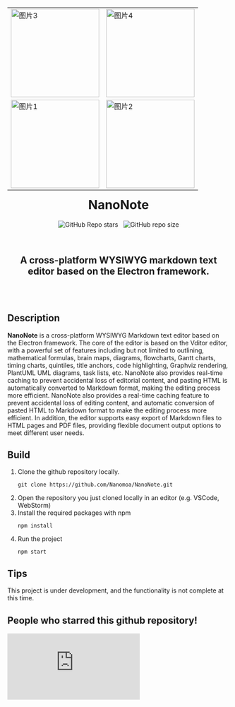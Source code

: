 <div align="center">
<table align="left">
  <tr>
    <td><img src="https://img2.imgtp.com/2024/02/21/B7qlGwfi.png" alt="图片3" width="200"/></td>
    <td><img src="https://img2.imgtp.com/2024/02/21/JcTS3Qvc.png" alt="图片4" width="200"/></td>
  </tr>
  <tr>
    <td><img src="https://img2.imgtp.com/2024/02/21/khpiSrre.png" alt="图片1" width="200"/></td>
    <td><img src="https://img2.imgtp.com/2024/02/21/2vhD7hLI.png" alt="图片2" width="200"/></td>
  </tr>
</table>

# NanoNote

![GitHub Repo stars](https://img.shields.io/github/stars/Nanomoa/NanoNote) &nbsp;
![GitHub repo size](https://img.shields.io/github/repo-size/Nanomoa/NanoNote)


<br>

## A cross-platform WYSIWYG markdown text editor based on the Electron framework.

</div>

<br><br>

## Description
**NanoNote** is a cross-platform WYSIWYG Markdown text editor based on the Electron framework. The core of the editor is based on the Vditor editor, with a powerful set of features including but not limited to outlining, mathematical formulas, brain maps, diagrams, flowcharts, Gantt charts, timing charts, quintiles, title anchors, code highlighting, Graphviz rendering, PlantUML UML diagrams, task lists, etc. NanoNote also provides real-time caching to prevent accidental loss of editorial content, and pasting HTML is automatically converted to Markdown format, making the editing process more efficient. NanoNote also provides a real-time caching feature to prevent accidental loss of editing content, and automatic conversion of pasted HTML to Markdown format to make the editing process more efficient. In addition, the editor supports easy export of Markdown files to HTML pages and PDF files, providing flexible document output options to meet different user needs.

## Build
1. Clone the github repository locally.
   ```
   git clone https://github.com/Nanomoa/NanoNote.git
   ``` 
2. Open the repository you just cloned locally in an editor (e.g. VSCode, WebStorm)
3. Install the required packages with npm
   ```
   npm install
   ```
4. Run the project
   ```
   npm start
   ```

## Tips
This project is under development, and the functionality is not complete at this time.


## People who starred this github repository!
[![Stargazers repo roster for @Nanomoa/NanoNote](https://bytecrank.com/nastyox/reporoster/php/stargazersSVG.php?user=Nanomoa&repo=NanoNote)](https://github.com/Nanomoa/NanoNote)
